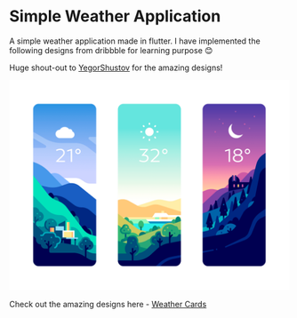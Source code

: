 # Simple Weather Application

A simple weather application made in flutter. I have implemented the following designs from dribbble for learning purpose 😊

Huge shout-out to [YegorShustov](https://dribbble.com/YegorShustov) for the amazing designs!

![weather](./assets/weather.png)

Check out the amazing designs here - [Weather Cards](https://dribbble.com/shots/6887377-Weather-Cards)